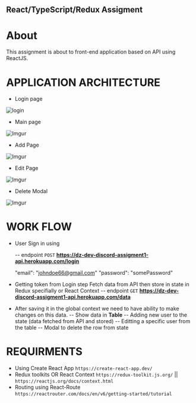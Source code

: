 ## React/TypeScript/Redux Assigment

# About

This assignment is about to front-end application based on API using ReactJS.

# APPLICATION ARCHITECTURE

- Login page


![login](https://i.imgur.com/J9Vp9Qn.png)

- Main page


![Imgur](https://i.imgur.com/gWhPbVY.png)

- Add Page


![Imgur](https://i.imgur.com/SXpZ6Dx.png)

- Edit Page


![Imgur](https://i.imgur.com/tJqZsXK.png)

- Delete Modal


![Imgur](https://i.imgur.com/jXANcUV.png)

# WORK FLOW
- User Sign in using

  -- endpoint `POST` **https://dz-dev-discord-assigment1-api.herokuapp.com/login**
  
  "email": "johndoe66@gmail.com"
  "password": "somePassword"
  
- Getting token from Login step Fetch data from API then store in state in Redux specifially or React Context
  -- endpoint `GET` **https://dz-dev-discord-assigment1-api.herokuapp.com/data**
  
  
- After saving it in the global context we need to have ability to make changes on this data. 
    -- Show data in **Table**
    -- Adding new user to the state (data fetched from API and stored)
    -- Editting a specific user from the table
    -- Modal to delete the row from state

# REQUIRMENTS

- Using Create React App `https://create-react-app.dev/`
- Redux toolkits OR React Context `https://redux-toolkit.js.org/` || `https://reactjs.org/docs/context.html`
- Routing using React-Route `https://reactrouter.com/docs/en/v6/getting-started/tutorial`
